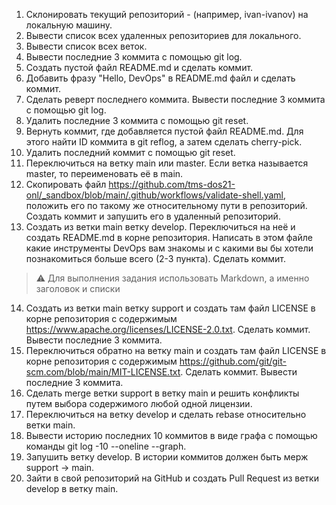 1. Склонировать текущий репозиторий <FIRSTNAME>-<LASTNAME> (например, ivan-ivanov) на локальную машину.
2. Вывести список всех удаленных репозиториев для локального.
3. Вывести список всех веток.
4. Вывести последние 3 коммитa с помощью git log.
5. Создать пустой файл README.md и сделать коммит.
6. Добавить фразу "Hello, DevOps" в README.md файл и сделать коммит.
7. Сделать реверт последнего коммита. Вывести последние 3 коммитa с помощью git log.
8. Удалить последние 3 коммита с помощью git reset.
9. Вернуть коммит, где добавляется пустой файл README.md. Для этого найти ID коммита в git reflog, а затем сделать cherry-pick.
10. Удалить последний коммит с помощью git reset.
11. Переключиться на ветку main или master. Если ветка называется master, то переименовать её в main.
12. Скопировать файл https://github.com/tms-dos21-onl/_sandbox/blob/main/.github/workflows/validate-shell.yaml, положить его по такому же относительному пути в репозиторий. Создать коммит и запушить его в удаленный репозиторий.
13. Создать из ветки main ветку develop. Переключиться на неё и создать README.md в корне репозитория. Написать в этом файле какие инструменты DevOps вам знакомы и с какими вы бы хотели познакомиться больше всего (2-3 пункта). Сделать коммит.

> ⚠️ Для выполнения задания использовать Markdown, а именно заголовок и списки

14. Создать из ветки main ветку support и создать там файл LICENSE в корне репозитория с содержимым https://www.apache.org/licenses/LICENSE-2.0.txt. Сделать коммит. Вывести последние 3 коммитa.
15. Переключиться обратно на ветку main и создать там файл LICENSE в корне репозитория с содержимым https://github.com/git/git-scm.com/blob/main/MIT-LICENSE.txt. Сделать коммит. Вывести последние 3 коммитa.
16. Сделать merge ветки support в ветку main и решить конфликты путем выбора содержимого любой одной лицензии.
17. Переключиться на ветку develop и сделать rebase относительно ветки main.
18. Вывести историю последних 10 коммитов в виде графа с помощью команды git log -10 --oneline --graph.
19. Запушить ветку develop. В истории коммитов должен быть мерж support -> main.
20. Зайти в свой репозиторий на GitHub и создать Pull Request из ветки develop в ветку main.
